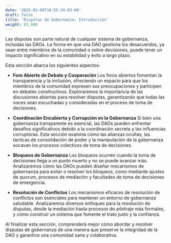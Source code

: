 ```yaml
---
date: '2025-03-09T16:55:34-03:00'
draft: false
title: 'Disputas de Gobernanza: Introducción'
weight: 83_000
---
```


Las disputas son parte natural de cualquier sistema de gobernanza, incluidas las DAOs. La forma en que una DAO gestiona los desacuerdos, ya sean entre miembros de la comunidad o sobre decisiones, puede tener un impacto significativo en su estabilidad y éxito a largo plazo.

Esta sección abarca los siguientes aspectos:

- **Foro Abierto de Debate y Cooperación**
    Los foros abiertos fomentan la transparencia y la inclusión, ofreciendo un espacio para que los miembros de la comunidad expresen sus preocupaciones y participen en debates constructivos. Exploraremos la importancia de las discusiones abiertas para resolver disputas, garantizando que todas las voces sean escuchadas y consideradas en el proceso de toma de decisiones.

- **Coordinación Encubierta y Corrupción en la Gobernanza**
    Si bien una gobernanza transparente es esencial, las DAOs pueden enfrentar desafíos significativos debido a la coordinación secreta y las influencias corruptoras. Esta sección examina cómo las alianzas ocultas, las tácticas de consolidación de poder y la manipulación de la gobernanza socavan los procesos colectivos de toma de decisiones.

- **Bloqueos de Gobernanza**
    Los bloqueos ocurren cuando la toma de decisiones llega a un punto muerto y no se puede avanzar más. Analizaremos cómo las DAOs pueden diseñar mecanismos de gobernanza para evitar o resolver los bloqueos, como mediante ajustes de quorum, procesos de mediación y facultades de toma de decisiones de emergencia.

- **Resolución de Conflictos**
    Los mecanismos eficaces de resolución de conflictos son esenciales para mantener un entorno de gobernanza saludable. Analizaremos diversos enfoques para la resolución de disputas, desde la mediación hasta procesos de arbitraje más formales, y cómo construir un sistema que fomente el trato justo y la confianza.

Al finalizar esta sección, comprenderá mejor cómo abordar y resolver disputas de gobernanza de una manera que preserve la integridad de la DAO y garantice una comunidad sana y colaborativa.